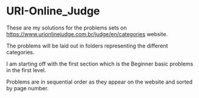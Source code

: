 # URI-Online_Judge

These are my solutions for the problems sets on https://www.urionlinejudge.com.br/judge/en/categories website.

The problems will be laid out in folders representing the different categories. 

I am starting off with the first section which is the Beginner basic problems in the first level.

Problems are in sequential order as they appear on the website and sorted by page number.
